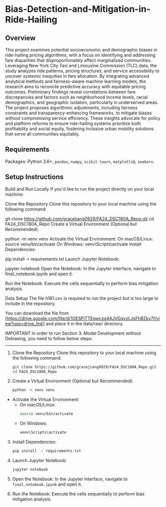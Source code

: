 # Bias-Detection-and-Mitigation-in-Ride-Hailing

## Overview
This project examines potential socioeconomic and demographic biases in ride-hailing pricing algorithms, with a focus on identifying and addressing fare disparities that disproportionately affect marginalized communities. Leveraging New York City Taxi and Limousine Commission (TLC) data, the study analyzes ride patterns, pricing structures, and service accessibility to uncover systemic inequities in fare allocation. By integrating advanced analytical methods and fairness-aware machine learning models, the research aims to reconcile predictive accuracy with equitable pricing outcomes. Preliminary findings reveal correlations between fare discrepancies and factors such as neighborhood income levels, racial demographics, and geographic isolation, particularly in underserved areas. The project proposes algorithmic adjustments, including fairness constraints and transparency-enhancing frameworks, to mitigate biases without compromising service efficiency. These insights advocate for policy and platform reforms to ensure ride-hailing systems prioritize both profitability and social equity, fostering inclusive urban mobility solutions that serve all communities equitably.

## Requirements
Packages: Python 3.6+, `pandas`, `numpy`, `scikit-learn`, `matplotlib`, `seaborn`. 

## Setup Instructions
Build and Run Locally
If you'd like to run the project directly on your local machine:

Clone the Repository Clone this repository to your local machine using the following command:

git clone https://github.com/gracejiang0929/FA24_DSC180A_Repo.git
cd FA24_DSC180A_Repo
Create a Virtual Environment (Optional but Recommended):

python -m venv venv
Activate the Virtual Environment:
On macOS/Linux:
source venv/bin/activate
On Windows:
venv\Scripts\activate
Install Dependencies:

pip install -r requirements.txt
Launch Jupyter Notebook:

jupyter notebook
Open the Notebook: In the Jupyter interface, navigate to final_notebook.ipynb and open it.

Run the Notebook: Execute the cells sequentially to perform bias mitigation analysis.

Data Setup
The file h181.csv is required to run the project but is too large to include in the repository.

You can download the file from [https://drive.google.com/file/d/1GESPjTTEgwczg4AJVGqvzLJsFhBZky7f/view?usp=drive_link] and place it in the data/raw/ directory.

IMPORTANT In order to run Section 3. Model Development without Debiasing, you need to follow below steps:

--- 

1. Clone the Repository
   Clone this repository to your local machine using the following command: 
   
   ```bash
   git clone https://github.com/gracejiang0929/FA24_DSC180A_Repo.git
   cd FA24_DSC180A_Repo

2. Create a Virtual Environment (Optional but Recommended):
   ```bash
   python -m venv venv
   
- Activate the Virtual Environment:
   - On macOS/Linux:
     ```bash
     source venv/bin/activate

   - On Windows:
     ```bash
     venv\Scripts\activate

3. Install Dependencies:
   ```bash
   pip install -r requirements.txt

4. Launch Jupyter Notebook:
   ```bash
   jupyter notebook

5. Open the Notebook:
   In the Jupyter interface, navigate to `final_notebook.ipynb` and open it.

6. Run the Notebook:
   Execute the cells sequentially to perform bias mitigation analysis.
